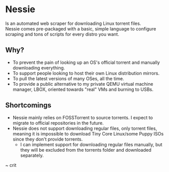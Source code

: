 # Nessie
Is an automated web scraper for downloading Linux torrent files.   
Nessie comes pre-packaged with a basic, simple language to configure scraping and tons of scripts for every distro you want.   
   
## Why?
- To prevent the pain of looking up an OS's official torrent and manually downloading everything.
- To support people looking to host their own Linux distribution mirrors.
- To pull the latest versions of many OSes, all the time.
- To provide a public alternative to my private QEMU virtual machine manager, LBOX, oriented towards "real" VMs and burning to USBs.
   
## Shortcomings
- Nessie mainly relies on FOSSTorrent to source torrents. I expect to migrate to official repositories in the future.
- Nessie does not support downloading regular files, only torrent files, meaning it is impossible to download Tiny Core Linux/some Puppy ISOs since they don't provide torrents.
    - I can implement support for downloading regular files manually, but they will be excluded from the torrents folder and downloaded separately.
   
   
~ crit